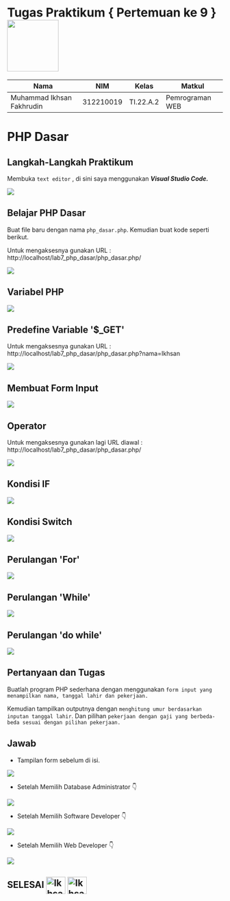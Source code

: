 # Tugas Praktikum { Pertemuan ke 9 } <img src=https://seeklogo.com/images/E/elephpant-mascot-php-logo-4C78D1AC4E-seeklogo.com.png width="120px" >


|**Nama**|**NIM**|**Kelas**|**Matkul**|
|----|---|-----|------|
|Muhammad Ikhsan Fakhrudin|312210019|TI.22.A.2|Pemrograman WEB|

# PHP Dasar

## Langkah-Langkah Praktikum

Membuka ``text editor`` , di sini saya menggunakan ***Visual Studio Code.***

![](screenshot/Home%20Screen%20VSC.png)

## Belajar PHP Dasar

Buat file baru dengan nama ``php_dasar.php``. Kemudian buat kode seperti berikut.

Untuk mengaksesnya gunakan URL : http://localhost/lab7_php_dasar/php_dasar.php/

![](screenshot/ss1.png)

## Variabel PHP

![](screenshot/ss2.png)

## Predefine Variable '$_GET'

Untuk mengaksesnya gunakan URL : http://localhost/lab7_php_dasar/php_dasar.php?nama=Ikhsan

![](screenshot/ss3.png)

## Membuat Form Input

![](screenshot/ss4.png)

## Operator

Untuk mengaksesnya gunakan lagi URL diawal : http://localhost/lab7_php_dasar/php_dasar.php/

![](screenshot/ss5.png)

## Kondisi IF

![](screenshot/ss6.png)

## Kondisi Switch

![](screenshot/ss7.png)

## Perulangan 'For'

![](screenshot/ss8.png)

## Perulangan 'While'

![](screenshot/ss9.png)

## Perulangan 'do while'

![](screenshot/ss10.png)

## Pertanyaan dan Tugas

Buatlah program PHP sederhana dengan menggunakan ``form input yang menampilkan nama, tanggal lahir dan pekerjaan. ``

Kemudian tampilkan outputnya dengan ``menghitung umur berdasarkan inputan tanggal lahir``. Dan pilihan ``pekerjaan dengan gaji yang berbeda-beda sesuai dengan pilihan pekerjaan.``

## Jawab

- Tampilan form sebelum di isi.

![](screenshot/ss11.png)

- Setelah Memilih Database Administrator 👇

![](screenshot/ss16.png)

- Setelah Memilih Software Developer 👇

![](screenshot/ss15.png)

- Setelah Memilih Web Developer 👇

![](screenshot/ss17.png)



## SELESAI <img align="center" alt="Ikhsan-Python" height="40" width="45" src="https://em-content.zobj.net/source/microsoft-teams/337/student_1f9d1-200d-1f393.png"> <img align="center" alt="Ikhsan-Python" height="40" width="45" src="https://em-content.zobj.net/thumbs/160/twitter/348/flag-indonesia_1f1ee-1f1e9.png">
